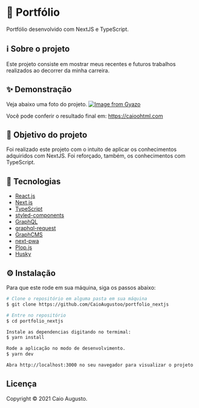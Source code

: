 # 🚀 Portfólio

Portfólio desenvolvido com NextJS e TypeScript.

## ℹ️ Sobre o projeto

Este projeto consiste em mostrar meus recentes e futuros trabalhos realizados ao decorrer da minha carreira.

## ✨ Demonstração

Veja abaixo uma foto do projeto.
[![Image from Gyazo](https://i.gyazo.com/4217391b928d696e36609e1f98dd3c23.png)](https://gyazo.com/4217391b928d696e36609e1f98dd3c23)

Você pode conferir o resultado final em: https://caioohtml.com

## 🎯 Objetivo do projeto

Foi realizado este projeto com o intuito de aplicar os conhecimentos adquiridos com NextJS. Foi reforçado, também, os conhecimentos com TypeScript.

## 📝 Tecnologias

- [React.js](https://pt-br.reactjs.org)
- [Next.js](https://nextjs.org)
- [TypeScript](https://www.typescriptlang.org/)
- [styled-components](https://styled-components.com/)
- [GraphQL](https://graphql.org/)
- [graphql-request](https://www.npmjs.com/package/graphql-request)
- [GraphCMS](https://graphcms.com/)
- [next-pwa](https://www.npmjs.com/package/next-pwa)
- [Plop.js](https://plopjs.com/)
- [Husky](https://www.npmjs.com/package/husky)

## ⚙️ Instalação

Para que este rode em sua máquina, siga os passos abaixo:

```bash
# Clone o repositório em alguma pasta em sua máquina
$ git clone https://github.com/CaioAugustoo/portfolio_nextjs

# Entre no repositório
$ cd portfolio_nextjs

Instale as dependencias digitando no termimal:
$ yarn install

Rode a aplicação no modo de desenvolvimento.
$ yarn dev

Abra http://localhost:3000 no seu navegador para visualizar o projeto
```

## Licença
Copyright © 2021 Caio Augusto.
